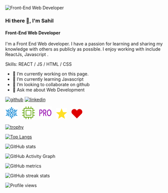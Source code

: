 ![Front-End Web Developer](https://scontent.fcgp3-1.fna.fbcdn.net/v/t39.30808-6/346836874_1650517165428117_5737865066958586938_n.jpg?_nc_cat=105&ccb=1-7&_nc_sid=730e14&_nc_ohc=cJMDbQENQeYAX-p8exM&_nc_ht=scontent.fcgp3-1.fna&oh=00_AfDQ_oiihSygwVOWw383wUhlkorvZD833UwmG_slxU9QiA&oe=64B963C0)

### Hi there 👋, I'm Sahil
#### Front-End Web Developer


I'm a Front End Web developer. I have a passion for learning and sharing my knowledge with others as publicly as possible. I enjoy working with include ReactJs, Javascript .

Skills: REACT / JS / HTML / CSS

- 🔭 I’m currently working on this page. 
- 🌱 I’m currently learning Javascript 
- 👯 I’m looking to collaborate on github 
- 💬 Ask me about Web Development  


[<img src='https://cdn.jsdelivr.net/npm/simple-icons@3.0.1/icons/github.svg' alt='github' height='40'>](https://github.com/mdsahil32)  [<img src='https://cdn.jsdelivr.net/npm/simple-icons@3.0.1/icons/linkedin.svg' alt='linkedin' height='40'>](https://www.linkedin.com/in/mdsahil32/)  

<a href='https://archiveprogram.github.com/'><img src='https://raw.githubusercontent.com/acervenky/animated-github-badges/master/assets/acbadge.gif' width='40' height='40'></a> <a href='https://docs.github.com/en/developers'><img src='https://raw.githubusercontent.com/acervenky/animated-github-badges/master/assets/devbadge.gif' width='40' height='40'></a> <a href='https://github.com/pricing'><img src='https://raw.githubusercontent.com/acervenky/animated-github-badges/master/assets/pro.gif' width='40' height='40'></a> <a href='https://stars.github.com/'><img src='https://raw.githubusercontent.com/acervenky/animated-github-badges/master/assets/starbadge.gif' width='35' height='35'></a> <a href='https://docs.github.com/en/github/supporting-the-open-source-community-with-github-sponsors'><img src='https://raw.githubusercontent.com/acervenky/animated-github-badges/master/assets/sponsorbadge.gif' width='35' height='35'></a> 

[![trophy](https://github-profile-trophy.vercel.app/?username=mdsahil32)](https://github.com/ryo-ma/github-profile-trophy)

[![Top Langs](https://github-readme-stats.vercel.app/api/top-langs/?username=mdsahil32)](https://github.com/anuraghazra/github-readme-stats)

![GitHub stats](https://github-readme-stats.vercel.app/api?username=mdsahil32&show_icons=true)  

![GitHub Activity Graph](https://activity-graph.herokuapp.com/graph?username=mdsahil32)  

![GitHub metrics](https://metrics.lecoq.io/mdsahil32)  

![GitHub streak stats](https://streak-stats.demolab.com/?user=mdsahil32)  

![Profile views](https://gpvc.arturio.dev/mdsahil32)  
